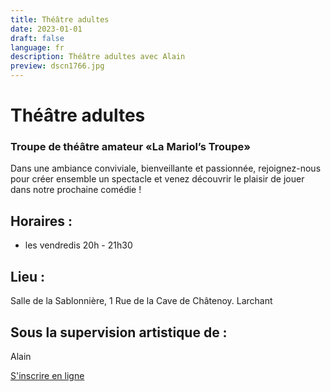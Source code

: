 ```yaml
---
title: Théâtre adultes
date: 2023-01-01
draft: false
language: fr
description: Théâtre adultes avec Alain
preview: dscn1766.jpg
---
```

# Théâtre adultes

### Troupe de théâtre amateur «La Mariol’s Troupe»

Dans une ambiance conviviale, bienveillante et passionnée, rejoignez-nous pour créer ensemble un spectacle et venez découvrir le plaisir de jouer dans notre prochaine comédie !

## Horaires : 

* les vendredis 20h - 21h30

## Lieu :

Salle de la Sablonnière, 1 Rue de la Cave de Châtenoy. Larchant

## Sous la supervision artistique de :

Alain


<div > 
          <a href="/inscriptions" class="items-center px-6 py-3 border border-transparent text-base font-medium rounded-md shadow-sm text-white bg-indigo-500 hover:bg-indigo-800 focus:outline-none focus:ring-2 focus:ring-offset-2 focus:ring-indigo-500 ">
            S'inscrire en ligne
          </a>
          
</div>